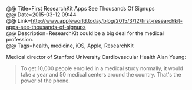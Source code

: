 @@ Title=First ResearchKit Apps See Thousands Of Signups  
@@ Date=2015-03-12 09:44  
@@ Link=http://www.appleworld.today/blog/2015/3/12/first-researchkit-apps-see-thousands-of-signups  
@@ Description=ResearchKit could be a big deal for the medical profession.  
@@ Tags=health, medicine, iOS, Apple, ResearchKit  

Medical director of Stanford University Cardiovascular Health Alan Yeung:
>To get 10,000 people enrolled in a medical study normally, it would take a year  and 50 medical centers around the country. That's the power of the phone.